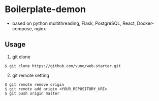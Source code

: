 # Boilerplate-demon 

* based on python multithreading, Flask, PostgreSQL, React, Docker-compose, nginx

## Usage

1. git clone

```
$ git clone https://github.com/vuno/web-starter.git
```

2. git remote setting

```
$ git remote remove origin
$ git remote add origin <YOUR_REPOSITORY_URI>
$ git push origin master
```

